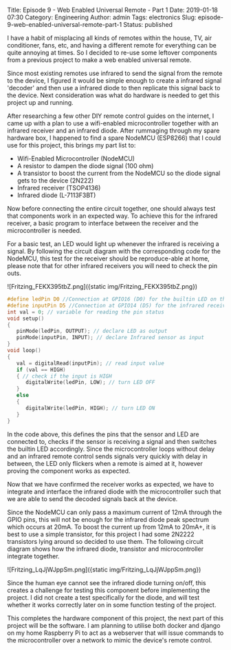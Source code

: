 Title: Episode 9 - Web Enabled Universal Remote - Part 1
Date: 2019-01-18 07:30
Category: Engineering
Author: admin
Tags: electronics
Slug: episode-9-web-enabled-universal-remote-part-1
Status: published

I have a habit of misplacing all kinds of remotes within the house, TV, air conditioner, fans, etc, and having a different remote for everything can be quite annoying at times. So I decided to re-use some leftover components from a previous project to make a web enabled universal remote.

Since most existing remotes use infrared to send the signal from the remote to the device, I figured it would be simple enough to create a infrared signal 'decoder' and then use a infrared diode to then replicate this signal back to the device. Next consideration was what do hardware is needed to get this project up and running.

After researching a few other DIY remote control guides on the internet, I came up with a plan to use a wifi-enabled microcontroller together with an infrared receiver and an infrared diode. After rummaging through my spare hardware box, I happened to find a spare NodeMCU (ESP8266) that I could use for this project, this brings my part list to:

-   Wifi-Enabled Microcontroller (NodeMCU)
-   A resistor to dampen the diode signal (100 ohm)
-   A transistor to boost the current from the NodeMCU so the diode signal gets to the device (2N222)
-   Infrared receiver (TSOP4136)
-   Infrared diode (L-7113F3BT)

Now before connecting the entire circuit together, one should always test that components work in an expected way. To achieve this for the infrared receiver, a basic program to interface between the receiver and the microcontroller is needed.

For a basic test, an LED would light up whenever the infrared is receiving a signal. By following the circuit diagram with the corresponding code for the NodeMCU, this test for the receiver should be reproduce-able at home, please note that for other infrared receivers you will need to check the pin outs.<!-- /wp:paragraph -->

![Fritzing_FEKX395tbZ.png]({static img/Fritzing_FEKX395tbZ.png})

``` c
#define ledPin D0 //Connection at GPIO16 (D0) for the builtin LED on the NodeMCU board
#define inputPin D5 //Connection at GPIO14 (D5) for the infrared receiver
int val = 0; // variable for reading the pin status 
void setup() 
{ 
   pinMode(ledPin, OUTPUT); // declare LED as output 
   pinMode(inputPin, INPUT); // declare Infrared sensor as input
} 
void loop()
{ 
   val = digitalRead(inputPin); // read input value 
   if (val == HIGH)
   { // check if the input is HIGH
      digitalWrite(ledPin, LOW); // turn LED OFF   
   } 
   else 
   { 
      digitalWrite(ledPin, HIGH); // turn LED ON 
   }
}
```

In the code above, this defines the pins that the sensor and LED are connected to, checks if the sensor is receiving a signal and then switches the builtin LED accordingly. Since the microcontroller loops without delay and an infrared remote control sends signals very quickly with delay in between, the LED only flickers when a remote is aimed at it, however proving the component works as expected.

Now that we have confirmed the receiver works as expected, we have to integrate and interface the infrared diode with the microcontroller such that we are able to send the decoded signals back at the device.

Since the NodeMCU can only pass a maximum current of 12mA through the GPIO pins, this will not be enough for the infrared diode peak spectrum which occurs at 20mA. To boost the current up from 12mA to 20mA+, it is best to use a simple transistor, for this project I had some 2N2222 transistors lying around so decided to use them. The following circuit diagram shows how the infrared diode, transistor and microcontroller integrate together.

![Fritzing_LqJjWJppSm.png]({static img/Fritzing_LqJjWJppSm.png})

Since the human eye cannot see the infrared diode turning on/off, this creates a challenge for testing this component before implementing the project. I did not create a test specifically for the diode, and will test whether it works correctly later on in some function testing of the project.

This completes the hardware component of this project, the next part of this project will be the software. I am planning to utilise both docker and django on my home Raspberry Pi to act as a webserver that will issue commands to the microcontroller over a network to mimic the device's remote control.
